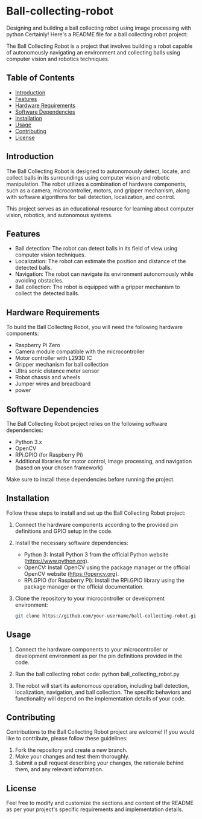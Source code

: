# Ball-collecting-robot
Designing and building a ball collecting robot using image processing with python
Certainly! Here's a README file for a ball collecting robot project:

The Ball Collecting Robot is a project that involves building a robot capable of autonomously navigating an environment 
and collecting balls using computer vision and robotics techniques.

## Table of Contents

- [Introduction](#introduction)
- [Features](#features)
- [Hardware Requirements](#hardware-requirements)
- [Software Dependencies](#software-dependencies)
- [Installation](#installation)
- [Usage](#usage)
- [Contributing](#contributing)
- [License](#license)

## Introduction

The Ball Collecting Robot is designed to autonomously detect, locate, and collect balls in its surroundings using computer vision and robotic manipulation. The robot utilizes a combination of hardware components, such as a camera, microcontroller, motors, and gripper mechanism, along with software algorithms for ball detection, localization, and control.

This project serves as an educational resource for learning about computer vision, robotics, and autonomous systems.

## Features

- Ball detection: The robot can detect balls in its field of view using computer vision techniques.
- Localization: The robot can estimate the position and distance of the detected balls.
- Navigation: The robot can navigate its environment autonomously while avoiding obstacles.
- Ball collection: The robot is equipped with a gripper mechanism to collect the detected balls.

## Hardware Requirements

To build the Ball Collecting Robot, you will need the following hardware components:

- Raspberry Pi Zero
- Camera module compatible with the microcontroller
- Motor controller with L293D IC
- Gripper mechanism for ball collection
- Ultra sonic distance meter sensor
- Robot chassis and wheels
- Jumper wires and breadboard
- power

## Software Dependencies

The Ball Collecting Robot project relies on the following software dependencies:

- Python 3.x
- OpenCV
- RPi.GPIO (for Raspberry Pi)
- Additional libraries for motor control, image processing, and navigation (based on your chosen framework)

Make sure to install these dependencies before running the project.

## Installation

Follow these steps to install and set up the Ball Collecting Robot project:

1. Connect the hardware components according to the provided pin definitions and GPIO setup in the code.

2. Install the necessary software dependencies:
   - Python 3: Install Python 3 from the official Python website (https://www.python.org).
   - OpenCV: Install OpenCV using the package manager or the official OpenCV website (https://opencv.org).
   - RPi.GPIO (for Raspberry Pi): Install the RPi.GPIO library using the package manager or the official documentation.

3. Clone the repository to your microcontroller or development environment:
   ```bash
   git clone https://github.com/your-username/ball-collecting-robot.git
   ```

## Usage

1. Connect the hardware components to your microcontroller or development environment as per the pin definitions provided in the code.

2. Run the ball collecting robot code:
  python ball_collecting_robot.py
 
3. The robot will start its autonomous operation, including ball detection, localization, navigation, and ball collection.
The specific behaviors and functionality will depend on the implementation details of your code.

## Contributing

Contributions to the Ball Collecting Robot project are welcome! If you would like to contribute, please follow these guidelines:

1. Fork the repository and create a new branch.
2. Make your changes and test them thoroughly.
3. Submit a pull request describing your changes, the rationale behind them, and any relevant information.

## License

Feel free to modify and customize the sections and content of the README as per your project's
specific requirements and implementation details.
